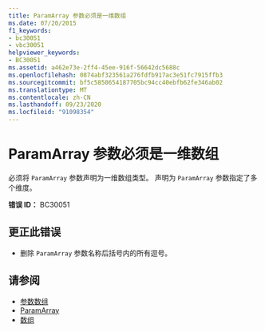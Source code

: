 ```yaml
---
title: ParamArray 参数必须是一维数组
ms.date: 07/20/2015
f1_keywords:
- bc30051
- vbc30051
helpviewer_keywords:
- BC30051
ms.assetid: a462e73e-2ff4-45ee-916f-56642dc5688c
ms.openlocfilehash: 0874abf323561a276fdfb917ac3e51fc7915ffb3
ms.sourcegitcommit: bf5c5850654187705bc94cc40ebfb62fe346ab02
ms.translationtype: MT
ms.contentlocale: zh-CN
ms.lasthandoff: 09/23/2020
ms.locfileid: "91098354"
---
```

# <a name="paramarray-parameter-must-be-a-one-dimensional-array"></a>ParamArray 参数必须是一维数组

必须将 `ParamArray` 参数声明为一维数组类型。 声明为 `ParamArray` 参数指定了多个维度。  
  
 **错误 ID：** BC30051  
  
## <a name="to-correct-this-error"></a>更正此错误  
  
- 删除 `ParamArray` 参数名称后括号内的所有逗号。  
  
## <a name="see-also"></a>请参阅

- [参数数组](../programming-guide/language-features/procedures/parameter-arrays.md)
- [ParamArray](../language-reference/modifiers/paramarray.md)
- [数组](../programming-guide/language-features/arrays/index.md)
